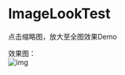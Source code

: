 # ImageLookTest
点击缩略图，放大至全图效果Demo

效果图：<br>
![img](https://github.com/SeedsOfLove/ImageLookTest/gif/ImageLookTest.gif)
